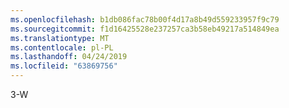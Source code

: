 ```yaml
---
ms.openlocfilehash: b1db086fac78b00f4d17a8b49d559233957f9c79
ms.sourcegitcommit: f1d16425528e237257ca3b58eb49217a514849ea
ms.translationtype: MT
ms.contentlocale: pl-PL
ms.lasthandoff: 04/24/2019
ms.locfileid: "63869756"
---
```

3-W